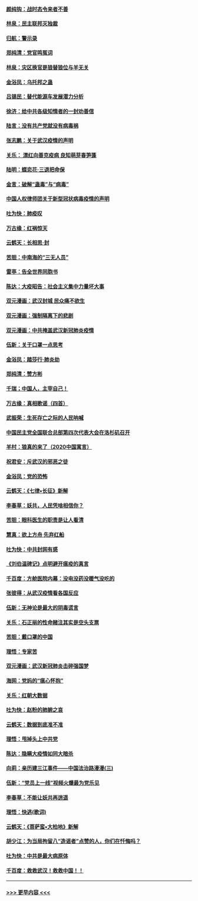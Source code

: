 #### [颜纯钩：战时态令来者不善](../pages/nsc993/n11872011.md?t=02161102) 
#### [林泉：民主联邦灭独裁](../pages/nsc993/n11870998.md?t=02161102) 
#### [归航：警示录](../pages/nsc993/n11870963.md?t=02161102) 
#### [郑纯清：党官鸣冤词](../pages/nsc993/n11870938.md?t=02161102) 
#### [林泉：灾区换官是狼替狼位与羊无关](../pages/nsc993/n11870896.md?t=02161102) 
#### [金浴凤：乌托邦之蛊](../pages/nsc993/n11870879.md?t=02161102) 
#### [吕锡民：替代能源车发展潜力分析](../pages/nsc993/n11870656.md?t=02161102) 
#### [徐济：给中共各级知情者的一封劝善信](../pages/nsc993/n11868561.md?t=02161102) 
#### [陆言：没有共产党就没有病毒祸](../pages/nsc993/n11868232.md?t=02161102) 
#### [张志鹏：关于武汉疫情的声明](../pages/nsc993/n11867182.md?t=02161102) 
#### [关乐： 漂红向善克疫病 良知萌芽春笋蓬](../pages/nsc993/n11865710.md?t=02161102) 
#### [陆明：蝶恋花‧三退把命保](../pages/nsc993/n11865673.md?t=02161102) 
#### [金言：破解“蛊毒”与“病毒”](../pages/nsc993/n11864103.md?t=02161102) 
#### [中国人权律师团关于新型冠状病毒疫情的声明](../pages/nsc993/n11864249.md?t=02161102) 
#### [吐为快：肺疫叹](../pages/nsc993/n11864027.md?t=02161102) 
#### [万古缘：红祸惊天](../pages/nsc993/n11864079.md?t=02161102) 
#### [云鹤天：长相思‧封](../pages/nsc993/n11864006.md?t=02161102) 
#### [苦胆：中南海的“三无人员”](../pages/nsc993/n11862997.md?t=02161102) 
#### [雷亭：告全世界同胞书](../pages/nsc993/n11862572.md?t=02161102) 
#### [陈达：大疫昭告：社会主义集中力量坏大事](../pages/nsc993/n11859419.md?t=02161102) 
#### [双元漫画：武汉封城 民众痛不欲生](../pages/nsc993/n11859287.md?t=02161102) 
#### [双元漫画：强制隔离下的悲剧](../pages/nsc993/n11859244.md?t=02161102) 
#### [双元漫画：中共掩盖武汉新冠肺炎疫情](../pages/nsc993/n11858249.md?t=02161102) 
#### [伍新：关于口罩一点思考](../pages/nsc993/n11859195.md?t=02161102) 
#### [金浴凤：踏莎行‧肺炎劫](../pages/nsc993/n11858227.md?t=02161102) 
#### [郑纯清：赞方彬](../pages/nsc993/n11856803.md?t=02161102) 
#### [千瑞；中国人，主宰自己！](../pages/nsc993/n11856793.md?t=02161102) 
#### [万古缘：真相歌谣（四首）](../pages/nsc993/n11856263.md?t=02161102) 
#### [武振荣：生死存亡之际的人民呐喊](../pages/nsc993/n11856256.md?t=02161102) 
#### [中国民主党全国联合总部第四次代表大会在洛杉矶召开](../pages/nsc993/n11856344.md?t=02161102) 
#### [羊村：狼真的来了（2020中国寓言）](../pages/nsc993/n11856229.md?t=02161102) 
#### [祝君安：斥武汉的邪恶之徒](../pages/nsc993/n11855861.md?t=02161102) 
#### [金浴凤：党的恐怖](../pages/nsc993/n11855849.md?t=02161102) 
#### [云鹤天：《七律▪长征》新解](../pages/nsc993/n11855479.md?t=02161102) 
#### [李春草：妖共，人民凭啥相信你？](../pages/nsc993/n11855196.md?t=02161102) 
#### [苦胆：眼科医生的职责是让人看清](../pages/nsc993/n11853840.md?t=02161102) 
#### [慧真：欲上方舟 先弃红船](../pages/nsc993/n11853483.md?t=02161102) 
#### [吐为快：中共封网有感](../pages/nsc993/n11852575.md?t=02161102) 
#### [《刘伯温碑记》点明避开瘟疫的真言](../pages/nsc993/n11852128.md?t=02161102) 
#### [千百度：方舱医院内幕：没电没药没暖气没吃的](../pages/nsc993/n11850211.md?t=02161102) 
#### [张彼得：从武汉疫情看各国反应](../pages/nsc993/n11850102.md?t=02161102) 
#### [伍新：无神论是最大的阴毒谎言](../pages/nsc993/n11846129.md?t=02161102) 
#### [关乐：石正丽的性命赌注其实是空头支票](../pages/nsc993/n11846109.md?t=02161102) 
#### [苦胆：戴口罩的中国](../pages/nsc993/n11845576.md?t=02161102) 
#### [理悟：专家苦](../pages/nsc993/n11845564.md?t=02161102) 
#### [双元漫画：武汉新冠肺炎击碎强国梦](../pages/nsc993/n11843320.md?t=02161102) 
#### [海网：党妈的“瘟心怀抱”](../pages/nsc993/n11840740.md?t=02161102) 
#### [关乐：红朝大数据](../pages/nsc993/n11840675.md?t=02161102) 
#### [吐为快：赵粉的肺腑之哀](../pages/nsc993/n11840618.md?t=02161102) 
#### [云鹤天：数据到底准不准](../pages/nsc993/n11840325.md?t=02161102) 
#### [理悟：甩掉头上中共党](../pages/nsc993/n11838826.md?t=02161102) 
#### [陈达：隐瞒大疫情如同大暗杀](../pages/nsc993/n11838771.md?t=02161102) 
#### [向莉：亲历建三江事件——中国法治路漫漫(三)](../pages/nsc993/n11831825.md?t=02161102) 
#### [伍新：“党员上一线”视频火爆最为党乐见](../pages/nsc993/n11838200.md?t=02161102) 
#### [李春草：不能让妖共再逍遥](../pages/nsc993/n11838102.md?t=02161102) 
#### [理悟：快逃(歌词)](../pages/nsc993/n11838083.md?t=02161102) 
#### [云鹤天：《菩萨蛮▪大柏地》新解](../pages/nsc993/n11838059.md?t=02161102) 
#### [胡少江：为当局拘留八“造谣者”点赞的人，你们在忏悔吗？](../pages/nsc993/n11836801.md?t=02161102) 
#### [吐为快：中共是最大病原体](../pages/nsc993/n11836748.md?t=02161102) 
#### [千百度：救救武汉！救救中国！！](../pages/nsc993/n11836145.md?t=02161102) 

----
#### [ >>> 更早内容 <<< ](../indexes/nsc993-earlier.md)

